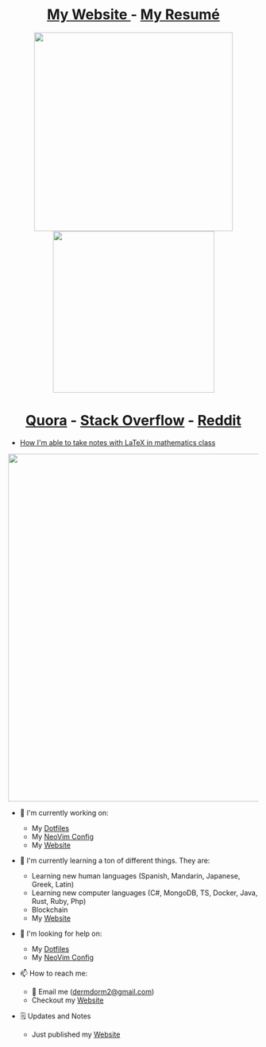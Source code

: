 <div align="center">
  <h1>
      <span style=""> 
        <a href="https://damrah.netlify.app"> My Website </a> - <a href="https://damrah.netlify.app/about/"> My Resumé </a>
      </span>
  </h1>
</div>

<p align="center">
  <img src="https://github-readme-stats.vercel.app/api?username=SingularisArt&show_icons=true&hide_border=true&count_private=true&theme=tokyonight&include_all_commits=true", width="400"/>
  <img src="https://github-readme-stats.vercel.app/api/top-langs/?username=SingularisArt&layout=compact&theme=tokyonight&hide_border=true", width="325"/> <br>
</p>

<div align="center">
  <h1>
      <span style=""> 
        <a href="https://www.quora.com/profile/SingularisArt?q=SingularisArt">Quora</a> - <a href="https://stackoverflow.com/users/16841521/hashem-a-damrah">Stack Overflow</a> - <a href="https://www.reddit.com/user/Desperate_Party_9259">Reddit</a>
      </span>
  </h1>
</div>

<!-- BLOG-POST-LIST:START -->
- [How I'm able to take notes with LaTeX in mathematics class](https://damrah.netlify.app/how-im-able-to-take-notes-with-latex-in-mathematics-class/)
<!-- BLOG-POST-LIST:END -->

<p align="center">
  <img width="700" align='center' src="https://imgur.com/a/Z7EAriE"></a>
</p>

- 🔭 I'm currently working on:
  - My [Dotfiles](https://github.com/SingularisArt/Singularis)
  - My [NeoVim Config](https://github.com/SingularisArt/Death.NeoVim)
  - My [Website](https://damrah.netlify.app)

- 🌱 I'm currently learning a ton of different things. They are:
  - Learning new human languages (Spanish, Mandarin, Japanese, Greek, Latin)
  - Learning new computer languages (C#, MongoDB, TS, Docker, Java, Rust, Ruby, Php)
  - Blockchain
  - My [Website](https://damrah.netlify.app)

- 🤔 I'm looking for help on:
  - My [Dotfiles](https://github.com/SingularisArt/Singularis)
  - My [NeoVim Config](https://github.com/SingularisArt/Death.NeoVim)

- 📫 How to reach me:
  - 📧 Email me (dermdorm2@gmail.com)
  - Checkout my [Website](https://damrah.netlify.app)

- 🗒️ Updates and Notes
  - Just published my [Website](https://damrah.netlify.app)
